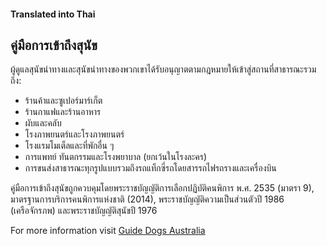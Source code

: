 #### Translated into Thai

## คู่มือการเข้าถึงสุนัข

ผู้ดูแลสุนัขนำทางและสุนัขนำทางของพวกเขาได้รับอนุญาตตามกฎหมายให้เข้าสู่สถานที่สาธารณะรวมถึง:

*   ร้านค้าและซูเปอร์มาร์เก็ต
*   ร้านกาแฟและร้านอาหาร
*   ผับและคลับ
*   โรงภาพยนตร์และโรงภาพยนตร์
*   โรงแรมโมเต็ลและที่พักอื่น ๆ
*   การแพทย์ ทันตกรรมและโรงพยาบาล (ยกเว้นในโรงละคร)
*   การขนส่งสาธารณะทุกรูปแบบรวมถึงรถแท็กซี่รถโดยสารรถไฟรถรางและเครื่องบิน

คู่มือการเข้าถึงสุนัขถูกควบคุมโดยพระราชบัญญัติการเลือกปฏิบัติคนพิการ พ.ศ. 2535 (มาตรา 9), มาตรฐานการบริการคนพิการแห่งชาติ (2014), พระราชบัญญัติความเป็นส่วนตัวปี 1986 (เครือจักรภพ) และพระราชบัญญัติสุนัขปี 1976

For more information visit [Guide Dogs Australia](http://guidedogsaustralia.com/)